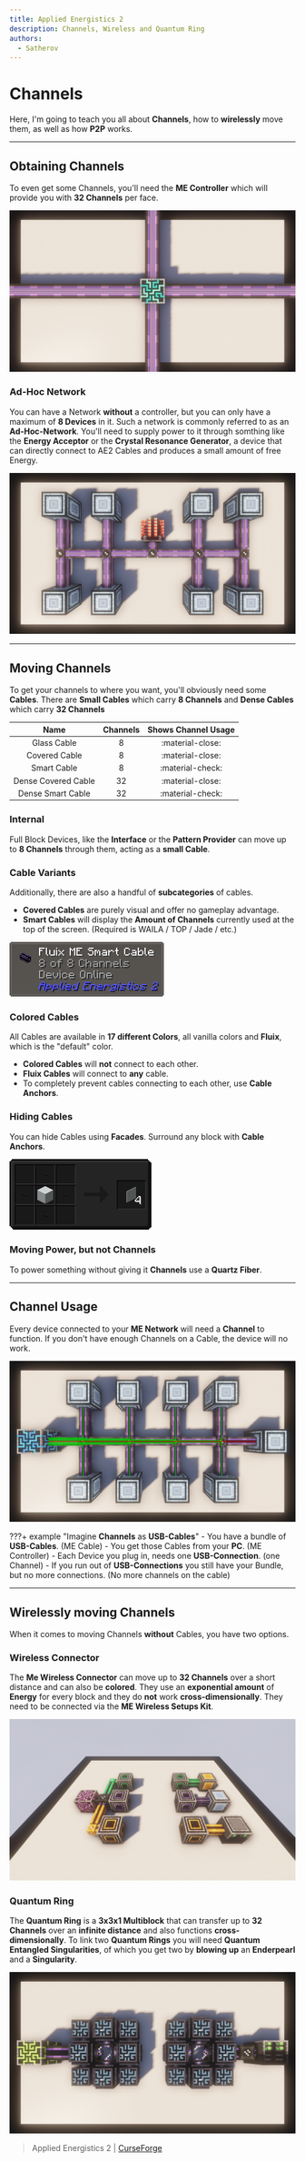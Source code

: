 ```yaml
---
title: Applied Energistics 2
description: Channels, Wireless and Quantum Ring
authors:
  - Satherov
---
```


# Channels

Here, I'm going to teach you all about **Channels**, how to **wirelessly** move them, as well as how **P2P** works.

---

## Obtaining Channels

To even get some Channels, you'll need the **ME Controller** which will provide you with **32 Channels** per face.

![](img/obtainingChannels.png)

### Ad-Hoc Network

You can have a Network **without** a controller, but you can only have a maximum of **8 Devices** in it. Such a network is commonly referred to as an **Ad-Hoc-Network**. You'll need to supply power to it through somthing like the **Energy Acceptor** or the **Crystal Resonance Generator**, a device that can directly connect to AE2 Cables and produces a small amount of free Energy.

![](img/ad-hoc-network.png)

---

## Moving Channels

To get your channels to where you want, you'll obviously need some **Cables**. There are **Small Cables** which carry **8 Channels** and **Dense Cables** which carry **32 Channels**

|        Name         | Channels | Shows Channel Usage |
|:-------------------:|:--------:| :-----------------: |
|     Glass Cable     |    8     |   :material-close:  |
|    Covered Cable    |    8     |   :material-close:  |
|     Smart Cable     |    8     |   :material-check:  |
| Dense Covered Cable |    32    |   :material-close:  |
|  Dense Smart Cable  |    32    |   :material-check:  |

### Internal
Full Block Devices, like the **Interface** or the **Pattern Provider** can move up to **8 Channels** through them, acting as a **small Cable**.

### Cable Variants
Additionally, there are also a handful of **subcategories** of cables.

- **Covered Cables** are purely visual and offer no gameplay advantage.
- **Smart Cables** will display the **Amount of Channels** currently used at the top of the screen. (Required is WAILA / TOP / Jade / etc.)

![](img/jade.png)

### Colored Cables
All Cables are available in **17 different Colors**, all vanilla colors and **Fluix**, which is the "default" color.

- **Colored Cables** will **not** connect to each other.
- **Fluix Cables** will connect to **any** cable.
- To completely prevent cables connecting to each other, use **Cable Anchors**.

### Hiding Cables
You can hide Cables using **Facades**. Surround any block with **Cable Anchors**.

![](img/facadeRecipe.png)

### Moving Power, but not Channels
To power something without giving it **Channels** use a **Quartz Fiber**.

---

## Channel Usage

Every device connected to your **ME Network** will need a **Channel** to function. If you don't have enough Channels on a Cable, the device will no work.

![](img/channelUsage.png)

???+ example "Imagine **Channels** as **USB-Cables**"
    - You have a bundle of **USB-Cables**. (ME Cable)
    - You get those Cables from your **PC**. (ME Controller)
    - Each Device you plug in, needs one **USB-Connection**. (one Channel)
    - If you run out of **USB-Connections** you still have your Bundle, but no more connections. (No more channels on the cable)

---

## Wirelessly moving Channels

When it comes to moving Channels **without** Cables, you have two options.

### Wireless Connector
The **Me Wireless Connector** can move up to **32 Channels** over a short distance and can also be **colored**. They use an **exponential amount** of **Energy** for every block and they do **not** work **cross-dimensionally**. They need to be connected via the **ME Wireless Setups Kit**.

![](img/wirelessConnectors.png)

### Quantum Ring
The **Quantum Ring** is a **3x3x1 Multiblock** that can transfer up to **32 Channels** over an **infinite distance** and also functions **cross-dimensionally**. To link two **Quantum Rings** you will need **Quantum Entangled Singularities**, of which you get two by **blowing up** an **Enderpearl** and a **Singularity**.

![](img/quantumRing.png)

> Applied Energistics 2 | [CurseForge](https://legacy.curseforge.com/minecraft/mc-mods/applied-energistics-2)
